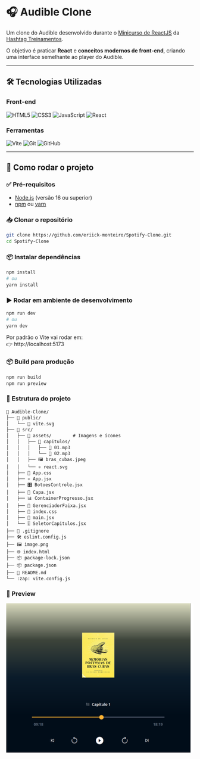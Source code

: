 # 🎧 Audible Clone

Um clone do Audible desenvolvido durante o [Minicurso de ReactJS](https://www.youtube.com/watch?v=SspuJnpfVP0&list=PLpdAy0tYrnKz5tdfml_X771VAZsIx3GC-&index=6) da [Hashtag Treinamentos](https://blp.hashtagtreinamentos.com/links-instagram?fonte=biohashp&origemurl=hashtag_yt_org_bio_hashp&utm_source=instagram-org&utm_medium=bio).  

O objetivo é praticar **React** e **conceitos modernos de front-end**, criando uma interface semelhante ao player do Audible.

---

## 🛠️ Tecnologias Utilizadas

### Front-end
![HTML5](https://img.shields.io/badge/HTML5-E34F26?style=for-the-badge&logo=html5&logoColor=white)
![CSS3](https://img.shields.io/badge/CSS3-1572B6?style=for-the-badge&logo=css3&logoColor=white)
![JavaScript](https://img.shields.io/badge/JavaScript-F7DF1E?style=for-the-badge&logo=javascript&logoColor=black)
![React](https://img.shields.io/badge/React-20232A?style=for-the-badge&logo=react&logoColor=61DAFB)

### Ferramentas
![Vite](https://img.shields.io/badge/Vite-646CFF?style=for-the-badge&logo=vite&logoColor=FFD62E)
![Git](https://img.shields.io/badge/Git-F05032?style=for-the-badge&logo=git&logoColor=white)
![GitHub](https://img.shields.io/badge/GitHub-181717?style=for-the-badge&logo=github&logoColor=white)

---

## 🚀 Como rodar o projeto

### ✅ Pré-requisitos
- [Node.js](https://nodejs.org/) (versão 16 ou superior)
- [npm](https://www.npmjs.com/) ou [yarn](https://yarnpkg.com/)

### 📥 Clonar o repositório
```bash
git clone https://github.com/eriick-monteiro/Spotify-Clone.git
cd Spotify-Clone
```

### 📦 Instalar dependências
```bash 
npm install
# ou
yarn install
```

### ▶️ Rodar em ambiente de desenvolvimento
```bash
npm run dev
# ou
yarn dev
```

Por padrão o Vite vai rodar em:
<br>
👉 http://localhost:5173

### 📦 Build para produção
```bash
npm run build
npm run preview
```

### 📂 Estrutura do projeto
```
📂 Audible-Clone/
├── 📂 public/
│   └── 🎨 vite.svg
├── 📂 src/
│   ├── 📂 assets/        # Imagens e ícones
│   │   ├── 📂 capitulos/
│   │   │   ├── 🎵 01.mp3
│   │   │   └── 🎵 02.mp3
│   │   ├── 🖼️ bras_cubas.jpeg
│   │   └── ⚛️ react.svg
│   ├── 🎨 App.css
│   ├── ⚛️ App.jsx
│   ├── 🎛️ BotoesControle.jsx
│   ├── 🎵 Capa.jsx
│   ├── 📊 ContainerProgresso.jsx
│   ├── 🎼 GerenciadorFaixa.jsx
│   ├── 🎨 index.css
│   ├── 🚀 main.jsx
│   └── 🎚️ SeletorCapitulos.jsx
├── 🙈 .gitignore
├── 🛠️ eslint.config.js
├── 🖼️ image.png
├── 🌐 index.html
├── 📦 package-lock.json
├── 📦 package.json
├── 📖 README.md
└── :zap: vite.config.js
```

### 📸 Preview
![alt text](image.png)